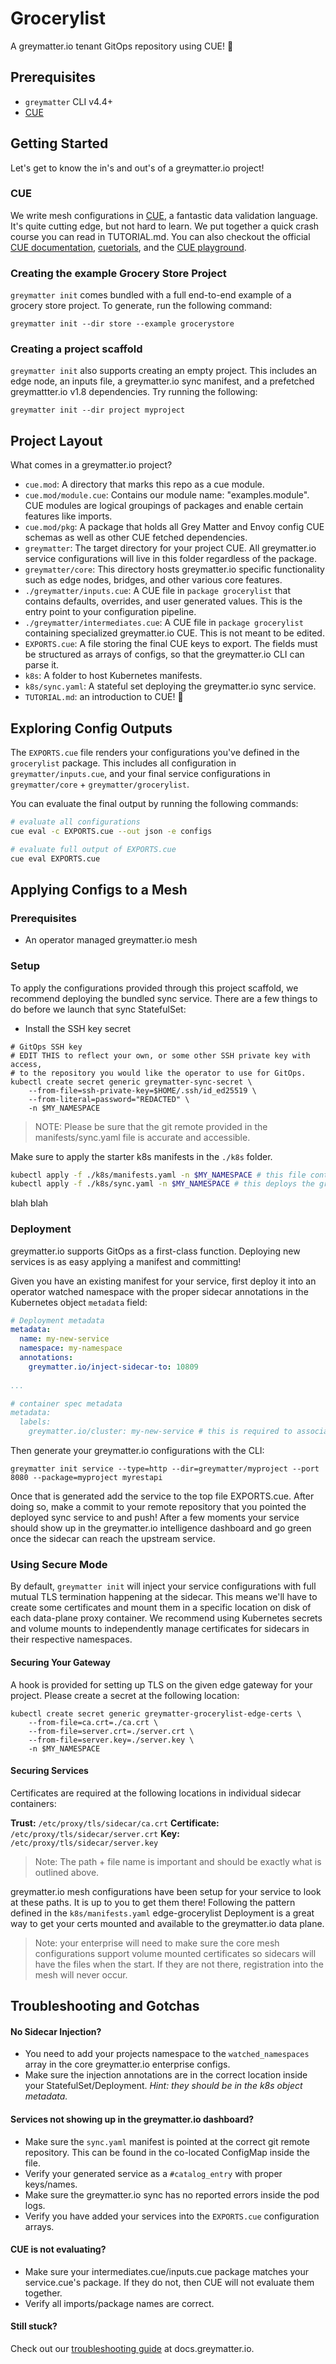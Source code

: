 
# Grocerylist

A greymatter.io tenant GitOps repository using CUE! :rocket:

## Prerequisites

* `greymatter` CLI v4.4+
* [CUE](https://cuelang.org/docs/install/)

## Getting Started

Let's get to know the in's and out's of a greymatter.io project!

### CUE

We write mesh configurations in [CUE](https://cuelang.org/), a fantastic data
validation language. It's quite cutting edge, but not hard to learn. We put
together a quick crash course you can read in TUTORIAL.md. You can also
checkout the official [CUE documentation](https://cuelang.org/docs/), [cuetorials](https://cuetorials.com/),
and the [CUE playground](https://cuelang.org/play/#cue@export@cue).

### Creating the example Grocery Store Project

`greymatter init` comes bundled with a full end-to-end example of a grocery store project. 
To generate, run the following command:
```
greymatter init --dir store --example grocerystore
```

### Creating a project scaffold

`greymatter init` also supports creating an empty project. This includes an edge node,
an inputs file, a greymatter.io sync manifest, and a prefetched greymattter.io v1.8 dependencies.
Try running the following:
```
greymatter init --dir project myproject
```

## Project Layout

What comes in a greymatter.io project?

* `cue.mod`: A directory that marks this repo as a cue module.
* `cue.mod/module.cue`: Contains our module name: "examples.module". CUE modules
are logical groupings of packages and enable certain features like imports.
* `cue.mod/pkg`: A package that holds all Grey Matter and Envoy config
CUE schemas as well as other CUE fetched dependencies.
* `greymatter`: The target directory for your project CUE. All greymatter.io service configurations 
will live in this folder regardless of the package.
* `greymatter/core`: This directory hosts greymatter.io specific functionality such as edge nodes, bridges,
and other various core features.
* `./greymatter/inputs.cue`: A CUE file in `package grocerylist` that contains
defaults, overrides, and user generated values. This is the entry point to your configuration pipeline.
* `./greymatter/intermediates.cue`: A CUE file in `package grocerylist` containing
specialized greymatter.io CUE. This is not meant to be edited.
* `EXPORTS.cue`: A file storing the final CUE keys to export. The fields must be
structured as arrays of configs, so that the greymatter.io CLI can parse it.
* `k8s`: A folder to host Kubernetes manifests.
* `k8s/sync.yaml`: A stateful set deploying the greymatter.io sync service.
* `TUTORIAL.md`: an introduction to CUE! :rocket:

  

## Exploring Config Outputs

The `EXPORTS.cue` file renders your configurations you've defined in the
`grocerylist` package. This includes all configuration in
`greymatter/inputs.cue`,  and your final service configurations in
`greymatter/core` + `greymatter/grocerylist`.

You can evaluate the final output by running the following commands:
```sh
# evaluate all configurations
cue eval -c EXPORTS.cue --out json -e configs

# evaluate full output of EXPORTS.cue
cue eval EXPORTS.cue
```

## Applying Configs to a Mesh

### Prerequisites

- An operator managed greymatter.io mesh

### Setup

To apply the configurations provided through this project scaffold,
we recommend deploying the bundled sync service. There are a few things
to do before we launch that sync StatefulSet:

- Install the SSH key secret
```
# GitOps SSH key
# EDIT THIS to reflect your own, or some other SSH private key with access,
# to the repository you would like the operator to use for GitOps.
kubectl create secret generic greymatter-sync-secret \
    --from-file=ssh-private-key=$HOME/.ssh/id_ed25519 \
    --from-literal=password="REDACTED" \
    -n $MY_NAMESPACE
```

> NOTE: Please be sure that the git remote provided in the manifests/sync.yaml file is accurate and accessible.

Make sure to apply the starter k8s manifests in the `./k8s` folder.

```bash
kubectl apply -f ./k8s/manifests.yaml -n $MY_NAMESPACE # this file contains your project edge
kubectl apply -f ./k8s/sync.yaml -n $MY_NAMESPACE # this deploys the greymatter.io sync service
```
blah blah

### Deployment

greymatter.io supports GitOps as a first-class function. Deploying new services is as easy 
applying a manifest and committing!

Given you have an existing manifest for your service, first deploy it into an operator watched namespace
with the proper sidecar annotations in the Kubernetes object `metadata` field:
```yaml
# Deployment metadata
metadata:
  name: my-new-service
  namespace: my-namespace
  annotations:
    greymatter.io/inject-sidecar-to: 10809
  
...

# container spec metadata 
metadata:
  labels:
    greymatter.io/cluster: my-new-service # this is required to associate your service with the defined upstream in greymatter.
```

Then generate your greymatter.io configurations with the CLI:
```
greymatter init service --type=http --dir=greymatter/myproject --port 8080 --package=myproject myrestapi
```
Once that is generated add the service to the top file EXPORTS.cue.
After doing so, make a commit to your remote repository that you pointed the deployed sync service to and push! 
After a few moments your service should show up in the greymatter.io intelligence 
dashboard and go green once the sidecar can reach the upstream service.

### Using Secure Mode

By default, `greymatter init` will inject your service configurations with full mutual TLS termination happening at the sidecar. 
This means we'll have to create some certificates and mount them in a specific location on disk of each data-plane proxy container. 
We recommend using Kubernetes secrets and volume mounts to independently manage certificates for sidecars in their respective namespaces.

#### Securing Your Gateway
A hook is provided for setting up TLS on the given edge gateway for your project. Please create a secret at the following location:
```
kubectl create secret generic greymatter-grocerylist-edge-certs \
	--from-file=ca.crt=./ca.crt \
	--from-file=server.crt=./server.crt \
	--from-file=server.key=./server.key \
	-n $MY_NAMESPACE
```

#### Securing Services

Certificates are required at the following locations in individual sidecar containers:

__Trust:__  `/etc/proxy/tls/sidecar/ca.crt`
 __Certificate:__ `/etc/proxy/tls/sidecar/server.crt`
 __Key:__ `/etc/proxy/tls/sidecar/server.key`
> Note: The path + file name is important and should be exactly what is outlined above.
 
greymatter.io mesh configurations have been setup for your service to look at these paths. 
It is up to you to get them there! Following the pattern defined in the `k8s/manifests.yaml` edge-grocerylist Deployment 
is a great way to get your certs mounted and available to the greymatter.io data plane.

> Note: your enterprise will need to make sure the core mesh configurations support volume mounted certificates
> so sidecars will have the files when the start. If they are not there, registration into the mesh will never occur.

## Troubleshooting and Gotchas

#### No Sidecar Injection?

- You need to add your projects namespace to the `watched_namespaces` 
array in the core greymatter.io enterprise configs.
- Make sure the injection annotations are in the correct location inside your 
StatefulSet/Deployment. *Hint: they should be in the k8s object metadata.*

####  Services not showing up in the greymatter.io dashboard?

- Make sure the `sync.yaml` manifest is pointed at the correct git remote repository. This can be found in the co-located ConfigMap inside the file.
- Verify your generated service as a `#catalog_entry` with proper keys/names.
- Make sure the greymatter.io sync has no reported errors inside the pod logs.
- Verify you have added your services into the `EXPORTS.cue` configuration arrays.

#### CUE is not evaluating?

- Make sure your intermediates.cue/inputs.cue package matches your service.cue's package. If they do not, then CUE will not evaluate them together.
- Verify all imports/package names are correct.

#### Still stuck?

Check out our [troubleshooting guide](https://docs.greymatter.io/troubleshoot/errors/) at docs.greymatter.io. 
